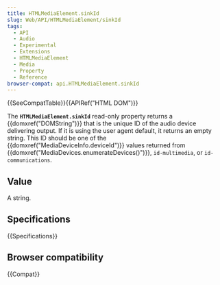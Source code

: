 ```yaml
---
title: HTMLMediaElement.sinkId
slug: Web/API/HTMLMediaElement/sinkId
tags:
  - API
  - Audio
  - Experimental
  - Extensions
  - HTMLMediaElement
  - Media
  - Property
  - Reference
browser-compat: api.HTMLMediaElement.sinkId
---
```

{{SeeCompatTable}}{{APIRef("HTML DOM")}}

The **`HTMLMediaElement.sinkId`** read-only property returns a
{{domxref("DOMString")}} that is the unique ID of the audio device delivering output. If
it is using the user agent default, it returns an empty string. This ID should be one of
the {{domxref("MediaDeviceInfo.deviceId")}} values returned from
{{domxref("MediaDevices.enumerateDevices()")}}, `id-multimedia`, or
`id-communications`.

## Value

A string.

## Specifications

{{Specifications}}

## Browser compatibility

{{Compat}}

